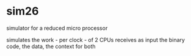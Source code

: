 # sim26
simulator for a reduced micro processor

simulates the work - per clock - of 2 CPUs
receives as input the binary code, the data, the context for both
